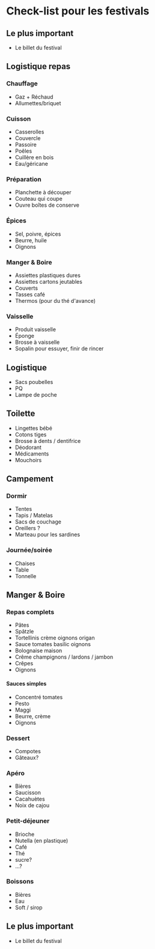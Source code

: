 Check-list pour les festivals
=============================


Le plus important
-----------------

 * Le billet du festival


Logistique repas
-----------------

### Chauffage ###

 * Gaz + Réchaud
 * Allumettes/briquet

### Cuisson ###

 * Casserolles
 * Couvercle
 * Passoire
 * Poêles
 * Cuillère en bois
 * Eau/géricane

### Préparation ###

 * Planchette à découper
 * Couteau qui coupe
 * Ouvre boîtes de conserve

### Épices ###

 * Sel, poivre, épices
 * Beurre, huile
 * Oignons

### Manger & Boire ###

 * Assiettes plastiques dures
 * Assiettes cartons jeutables
 * Couverts
 * Tasses café
 * Thermos (pour du thé d'avance)

### Vaisselle ###

 * Produit vaisselle
 * Éponge
 * Brosse à vaisselle
 * Sopalin pour essuyer, finir de rincer


Logistique
----------

 * Sacs poubelles
 * PQ
 * Lampe de poche


Toilette
--------

 * Lingettes bébé
 * Cotons tiges
 * Brosse à dents / dentifrice
 * Déodorant
 * Médicaments
 * Mouchoirs

Campement
---------

### Dormir ###

 * Tentes
 * Tapis / Matelas
 * Sacs de couchage
 * Oreillers ?
 * Marteau pour les sardines

### Journée/soirée ###

 * Chaises
 * Table
 * Tonnelle


Manger & Boire
--------------

### Repas complets ###

 * Pâtes
 * Spâtzle
 * Tortellinis crème oignons origan
 * Sauce tomates basilic oignons
 * Bolognaise maison
 * Crême champignons / lardons / jambon
 * Crêpes
 * Oignons

#### Sauces simples ####

 * Concentré tomates
 * Pesto
 * Maggi
 * Beurre, crème
 * Oignons

### Dessert ###

 * Compotes
 * Gâteaux?

### Apéro ###

 * Bières
 * Saucisson
 * Cacahuètes
 * Noix de cajou


### Petit-déjeuner  ###

 * Brioche
 * Nutella (en plastique)
 * Café
 * Thé
 * sucre?
 * ...?


### Boissons ###

 * Bières
 * Eau
 * Soft / sirop


Le plus important
-----------------

 * Le billet du festival

